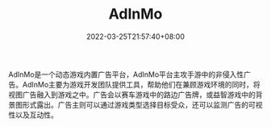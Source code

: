 ﻿---
weight: 
title: "AdInMo"
description: "AdInMo是一个动态游戏内置广告平台，AdInMo平台主攻手游中的非侵入性广告。AdInMo主要为游戏开发团队提供工具，帮助他们在兼顾游戏环境的同时，将视图广告融入到游戏之中。广告会以赛车游戏中的路边广告牌，或益智游戏中的背景图形式露出。广告主则可以通过游戏类型选择目标受众，还可以监测广告的可视性以及互动性。"
date: 2022-03-25T21:57:40+08:00
lastmod: 2022-03-25T16:45:40+08:00
draft: false
authors: ["Metabd"]
featuredImage: "164.png"
link: "https://www.adinmo.com/"
tags: ["AdInMo","元广告"]
categories: ["navigation"]
navigation: ["元广告"]
lightgallery: true
toc: true
pinned: false
recommend: false
recommend1: false
---
AdInMo是一个动态游戏内置广告平台，AdInMo平台主攻手游中的非侵入性广告。AdInMo主要为游戏开发团队提供工具，帮助他们在兼顾游戏环境的同时，将视图广告融入到游戏之中。广告会以赛车游戏中的路边广告牌，或益智游戏中的背景图形式露出。广告主则可以通过游戏类型选择目标受众，还可以监测广告的可视性以及互动性。

